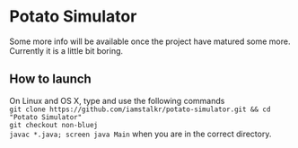 Potato Simulator
================

Some more info will be available once the project have matured some more. Currently it is a little bit boring.

How to launch
-----------

On Linux and OS X, type and use the following commands  
`git clone https://github.com/iamstalkr/potato-simulator.git && cd "Potato Simulator"`  
`git checkout non-bluej`  
`javac *.java; screen java Main`
when you are in the correct directory.